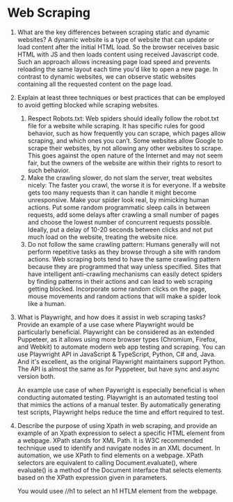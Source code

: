 # Web Scraping

1. What are the key differences between scraping static and dynamic websites?
      A dynamic website is a type of website that can update or load content after the initial HTML load. So the browser receives basic HTML with JS and then loads content using received Javascript code. Such an approach allows increasing page load speed and prevents reloading the same layout each time you'd like to open a new page.
      In contrast to dynamic websites, we can observe static websites containing all the requested content on the page load.
      

2. Explain at least three techniques or best practices that can be employed to avoid getting blocked while scraping websites.
      1. Respect Robots.txt: Web spiders should ideally follow the robot.txt file for a website while scraping. It has specific rules for good behavior, such as how frequently you can scrape, which pages allow scraping, and which ones you can’t. Some websites allow Google to scrape their websites, by not allowing any other websites to scrape. This goes against the open nature of the Internet and may not seem fair, but the owners of the website are within their rights to resort to such behavior. 
      2. Make the crawling slower, do not slam the server, treat websites nicely: The faster you crawl, the worse it is for everyone. If a website gets too many requests than it can handle it might become unresponsive. Make your spider look real, by mimicking human actions. Put some random programmatic sleep calls in between requests, add some delays after crawling a small number of pages and choose the lowest number of concurrent requests possible. Ideally, put a delay of 10-20 seconds between clicks and not put much load on the website, treating the website nice.
      3. Do not follow the same crawling pattern: Humans generally will not perform repetitive tasks as they browse through a site with random actions. Web scraping bots tend to have the same crawling pattern because they are programmed that way unless specified. Sites that have intelligent anti-crawling mechanisms can easily detect spiders by finding patterns in their actions and can lead to web scraping getting blocked. Incorporate some random clicks on the page, mouse movements and random actions that will make a spider look like a human.


3. What is Playwright, and how does it assist in web scraping tasks? Provide an example of a use case where Playwright would be particularly beneficial.
      Playwright can be considered as an extended Puppeteer, as it allows using more browser types (Chromium, Firefox, and Webkit) to automate modern web app testing and scraping. You can use Playwright API in JavaScript & TypeScript, Python, C# and, Java. And it's excellent, as the original Playwright maintainers support Python.
      The API is almost the same as for Pyppeteer, but have sync and async version both.

      An example use case of when Paywright is especially beneficial is when conducting automated testing. Playwright is an automated testing tool that mimics the actions of a manual tester. By automatically generating test scripts, Playwright helps reduce the time and effort required to test.


4. Describe the purpose of using Xpath in web scraping, and provide an example of an Xpath expression to select a specific HTML element from a webpage.
      XPath stands for XML Path. It is W3C recommended technique used to identify and navigate nodes in an XML document. In automation, we use XPath to find elements on a webpage.
      XPath selectors are equivalent to calling Document.evaluate(), where evaluate() is a method of the Document interface that selects elements based on the XPath expression given in parameters.

      You would usee //h1 to select an h1 HTLM element from the webpage.
